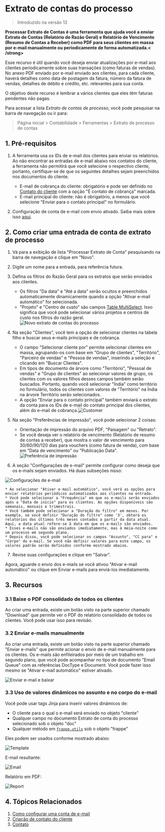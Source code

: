 # Extrato de contas do processo



> 
> Introduzido na versão 13
> 
> 
> 


**Processar Extrato de Contas é uma ferramenta que ajuda você a enviar Extrato de Contas (Relatório do Razão Geral) e Relatório de Vencimento (Resumo de Contas a Receber) como PDF para seus clientes em massa por e-mail manualmente ou periodicamente de forma automatizada.< /strong>**


Esse recurso é útil quando você deseja enviar atualizações por e-mail aos clientes periodicamente sobre suas transações (como faturas de vendas). No anexo PDF enviado por e-mail enviado aos clientes, para cada cliente, haverá detalhes como data de postagem da fatura, número da fatura de vendas, detalhes de débito e crédito, etc. relevantes para sua conta.


O objetivo deste recurso é lembrar a vários clientes que eles têm faturas pendentes não pagas.


  

Para acessar a lista *Extrato de contas de processo*, você pode pesquisar na barra de navegação ou ir para:



> 
> Página inicial > Contabilidade > Ferramentas > Extrato de processo de contas
> 
> 
> 


## 1. Pré-requisitos


1. A ferramenta usa os IDs de e-mail dos clientes para enviar os relatórios. Ao não encontrar as entradas de e-mail abaixo nos contatos do cliente, a ferramenta não permitirá que você selecione o respectivo cliente, portanto, certifique-se de que os seguintes detalhes sejam preenchidos nos documentos do cliente.


	* E-mail de cobrança do cliente: obrigatório e pode ser definido no  [Contato do cliente](/docs/pt/CRM/contact#1-how-to-create-a-contact) com a opção "É contato de cobrança" marcada.
	* E-mail principal do cliente: não é obrigatório, a menos que você selecione "Enviar para o contato principal" no formulário.
2. Configuração de conta de e-mail com envio ativado. Saiba mais sobre isso [aqui](/docs/pt/setting-up/email/email-account).


## 2. Como criar uma entrada de conta de extrato de processo


1. Vá para a exibição de lista "Processar Extrato de Conta" pesquisando na barra de navegação e clique em "Novo".
2. Digite um nome para a entrada, para referência futura.
3. Defina os filtros do Razão Geral para os extratos que serão enviados aos clientes.


	* Os filtros "Da data" e "Até a data" serão ocultos e preenchidos automaticamente dinamicamente quando a opção "Ativar e-mail automático" for selecionada.
	* "Projeto" e "Centro de custo" são campos [Table MultiSelect](/docs/pt/customize-erpnext/articles/table-multiselect-field). Isso significa que você pode selecionar vários projetos e centros de custo nos filtros do razão geral.![Novo extrato de contas do processo](/files/process-statement-of-accounts.png)
4. Na seção "Clientes", você tem a opção de selecionar clientes na tabela filho e buscar seus e-mails principais e de cobrança.


	* O campo "Selecionar cliente por" permite selecionar clientes em massa, agrupando-os com base em "Grupo de clientes", "Território", "Parceiro de vendas" e "Pessoa de vendas", inserindo a seleção e clicando em "Buscar Clientes".
	* Em tipos de documento de árvore como "Território", "Pessoal de vendas" e "Grupo de clientes" ao selecionar valores de grupo, os clientes com os valores filhos desses campos também serão buscados. Portanto, quando você selecionar "Índia" como território no formulário, todos os clientes com valores de "Território" na Índia na árvore Território serão selecionados.
	* A opção "Enviar para o contato principal" também enviará o extrato da conta para os IDs de e-mail do contato principal dos clientes, além do e-mail de cobrança.![Customer](/files/psoa-customers.png)
5. Na seção "Preferências de impressão", você pode selecionar 2 coisas:


	* Orientação de impressão do arquivo PDF, "Paisagem" ou "Retrato".
	* Se você deseja ver o relatório de vencimento (Relatório de resumo de contas a receber), que mostra o valor de vencimento para 30/60/90/120 dias para vouchers (como fatura de venda), com base em "Data de vencimento" ou "Publicação Data".![Preferência de impressão](/files/psoa-print.png)
6. A seção "Configurações de e-mail" permite configurar como deseja que os e-mails sejam enviados. Há duas subseções nisso:


![Configurações de e-mail](/files/psoa-auto-email.png)


	* Ao selecionar "Ativar e-mail automático", você verá as opções para enviar relatórios periódicos automatizados aos clientes na entrada.
	* Você pode selecionar a "Frequência" em que os e-mails serão enviados após a "Data de início" para os clientes. As opções disponíveis são semanais, mensais e trimestrais.
	* Você também pode selecionar a "Duração do filtro" em meses. Por exemplo, se você definir "Duração do filtro" como '3', obterá os relatórios dos últimos três meses contados a partir da data atual. Aqui, a data atual refere-se à data em que os e-mails são enviados.
	* Esses e-mails não são enviados imediatamente, mas à meia-noite como um processo em segundo plano.
	* Depois disso, você pode selecionar os campos "Assunto", "CC para" e "Corpo" do e-mail. Se você não definir valores para este campo, os valores padrão serão definidos conforme mostrado abaixo.
7. Revise suas configurações e clique em "Salvar".


Agora, aguarde o envio dos e-mails se você ativou "Ativar e-mail automático" ou clique em Enviar e-mails para enviá-los imediatamente.


## 3. Recursos


### 3.1 Baixe o PDF consolidado de todos os clientes


Ao criar uma entrada, existe um botão visto na parte superior chamado "Download" que permite ver o PDF do relatório consolidado de todos os clientes. Você pode usar isso para revisão.


### 3.2 Enviar e-mails manualmente


Ao criar uma entrada, existe um botão visto na parte superior chamado "Enviar e-mails" que permite acionar o envio de e-mail manualmente para os clientes. Os e-mails são enfileirados por meio de um trabalho em segundo plano, que você pode acompanhar no tipo de documento "Email Queue" com as referências DocType e Document. Você pode fazer isso mesmo se "Ativar e-mail automático" estiver ativado.


![Enviar e-mail e baixar](/files/psoa-buttons.png)


### 3.3 Uso de valores dinâmicos no assunto e no corpo do e-mail


Você pode usar tags Jinja para inserir valores dinâmicos de:


* O cliente para o qual o e-mail será enviado no objeto "cliente"
* Qualquer campo no documento Extrato de conta do processo selecionado sob o objeto "doc"
* Qualquer método em [`frappe.utils`](https://github.com/frappe/frappe/blob/develop/frappe/utils/__init__.py) sob o objeto "frappe"


Eles podem ser usados ​​conforme mostrado abaixo:


![Template](/files/psoa-template.png)


E-mail resultante:


![Email](/files/psoa-email.png)


Relatório em PDF:


![Report](/files/psoa-report.png)


## 4. Tópicos Relacionados


1. [Como configurar uma conta de e-mail](/docs/pt/setting-up/email/email-account)
2. [Criação de contato do cliente](/docs/pt/CRM/contact#1-how-to-create-a-contact)
3. [Contato](/docs/pt/CRM/contact)
